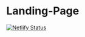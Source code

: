 # Landing-Page
[![Netlify Status](https://api.netlify.com/api/v1/badges/5510cdb4-aef6-4b66-a419-a082c931d041/deploy-status)](https://app.netlify.com/sites/dazzling-carson-ae5f9b/deploys)
